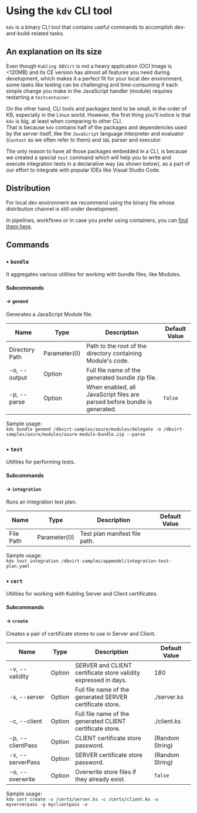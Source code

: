 # Using the `kdv` CLI tool

`kdv` is a binary CLI tool that contains useful commands to accomplish dev-and-build-related tasks.

## An explanation on its size

Even though `Kubling DBVirt` is not a heavy application (OCI Image is <120MB) and its CE version has almost all features you
need during development, which makes it a perfect fit for your local dev environment, some tasks like testing can be challenging
and time-consuming if each simple change you make in the JavaScript handler (module) requires restarting a `testcontainer`.

On the other hand, CLI tools and packages tend to be small, in the order of KB, especially in the Linux world.
However, the first thing you'll notice is that `kdv` is big, at least when comparing to other CLI.<br>
That is because `kdv` contains half of the packages and dependencies used by the server itself, like the `JavaScript` language
interpreter and evaluator (`Context` as we often refer to them) and `SQL` parser and executor.

The only reason to have all those packages embedded in a CLI, is because we created a special `test` command which will help
you to write and execute integration tests in a declarative way (as shown below), as a part of our effort to integrate with popular IDEs like Visual Studio Code.

## Distribution
For local dev environment we recommend using the binary file whose distribution channel is still under development.

In pipelines, workflows or in case you prefer using containers, you can [find them here](https://hub.docker.com/r/kubling/kubling-cli/tags).

## Commands

### &bull; `bundle`
It aggregates various utilities for working with bundle files, like Modules.

#### Subcommands
#### &rarr; `genmod`
Generates a JavaScript Module file.

| Name            | Type         | Description                                                                | Default Value |
|-----------------|--------------|----------------------------------------------------------------------------|---------------|
| Directory Path  | Parameter(0) | Path to the root of the directory containing Module's code.                |               |
| -o, --output    | Option       | Full file name of the generated bundle zip file.                           |               |
| -p, --parse     | Option       | When enabled, all JavaScript files are parsed before bundle is generated.  | `false`       |

Sample usage:<br>
`kdv bundle genmod /dbvirt-samples/azure/modules/delegate -o /dbvirt-samples/azure/modules/azure-module-bundle.zip --parse`

### &bull; `test`
Utilities for performing tests.

#### Subcommands
#### &rarr; `integration`
Runs an Integration test plan.

| Name         | Type         | Description                    | Default Value |
|--------------|--------------|--------------------------------|---------------|
| File Path    | Parameter(0) | Test plan manifest file path.  |               |

Sample usage:<br>
`kdv test integration /dbvirt-samples/appmodel/integration-test-plan.yaml`

### &bull; `cert`
Utilities for working with Kubling Server and Client certificates.

#### Subcommands
#### &rarr; `create`
Creates a pair of certificate stores to use in Server and Client.

| Name             | Type    | Description                                                     | Default Value    |
|------------------|---------|-----------------------------------------------------------------|------------------|
| -v, --validity   | Option  | SERVER and CLIENT certificate store validity expressed in days. | 180              |
| -s, --server     | Option  | Full file name of the generated SERVER certificate store.       | ./server.ks      |
| -c, --client     | Option  | Full file name of the generated CLIENT certificate store.       | ./client.ks      |
| -p, --clientPass | Option  | CLIENT certificate store password.                              | (Random String)  |
| -x, --serverPass | Option  | SERVER certificate store password.                              | (Random String)  |
| -o, --overwrite  | Option  | Overwrite store files if they already exist.                    | `false`          |

Sample usage:<br>
`kdv cert create -s /certs/server.ks -c /certs/client.ks -x myserverpass -p myclientpass -o`